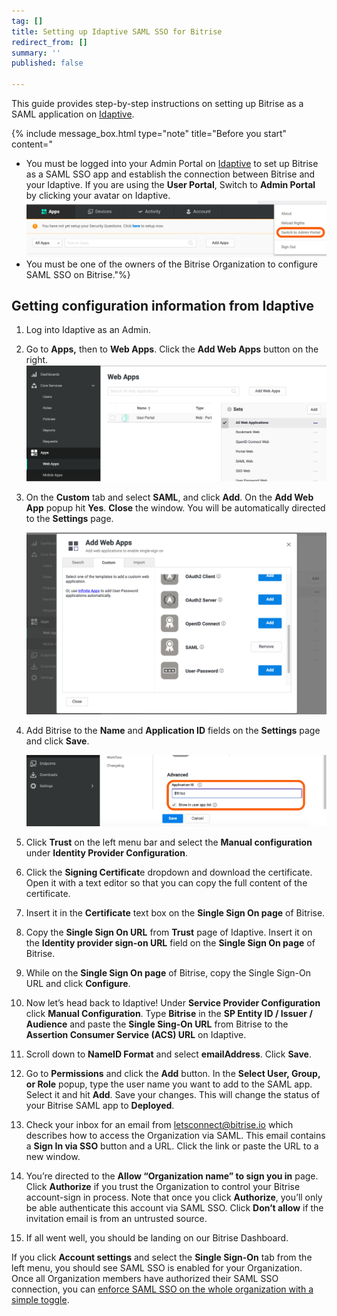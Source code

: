 ```yaml
---
tag: []
title: Setting up Idaptive SAML SSO for Bitrise
redirect_from: []
summary: ''
published: false

---
```

This guide provides step-by-step instructions on setting up Bitrise as a SAML application on [Idaptive](https://www.idaptive.com/ "https://www.idaptive.com/").

{% include message_box.html type="note" title="Before you start" content="

* You must be logged into your Admin Portal on [Idaptive](https://www.idaptive.com/ "https://www.idaptive.com/") to set up Bitrise as a SAML SSO app and establish the connection between Bitrise and your Idaptive. If you are using the **User Portal**, Switch to **Admin Portal** by clicking your avatar on Idaptive.![](/img/step1.jpg)
* You must be one of the owners of the Bitrise Organization to configure SAML SSO on Bitrise."%}

## Getting configuration information from Idaptive

 1. Log into Idaptive as an Admin.
 2. Go to **Apps,** then to **Web Apps**. Click the **Add Web Apps** button on the right.![](/img/step2.png)
 3. On the **Custom** tab and select **SAML**, and click **Add**. On the **Add Web App** popup hit **Yes**. **Close** the window. You will be automatically directed to the **Settings** page.

    ![](/img/step3.png)
 4. Add Bitrise to the **Name** and **Application ID** fields on the **Settings** page and click **Save**.

    ![](/img/step4b.jpg)
 5. Click **Trust** on the left menu bar and select the **Manual configuration** under **Identity Provider Configuration**.
 6. Click the **Signing Certificat**e dropdown and download the certificate. Open it with a text editor so that you can copy the full content of the certificate.
 7. Insert it in the **Certificate** text box on the **Single Sign On page** of Bitrise.
 8. Copy the **Single Sign On URL** from **Trust** page of Idaptive. Insert it on the **Identity provider sign-on URL** field on the **Single Sign On page** of Bitrise.
 9. While on the **Single Sign On page** of Bitrise, copy the Single Sign-On URL and click **Configure**.
10. Now let’s head back to Idaptive! Under **Service Provider Configuration** click **Manual Configuration**. Type **Bitrise** in the **SP Entity ID / Issuer / Audience** and paste the **Single Sing-On URL** from Bitrise to the **Assertion Consumer Service (ACS) URL** on Idaptive.
11. Scroll down to **NameID Format** and select **emailAddress**. Click **Save**.
12. Go to **Permissions** and click the **Add** button. In the **Select User, Group, or Role** popup, type the user name you want to add to the SAML app. Select it and hit **Add**. Save your changes. This will change the status of your Bitrise SAML app to **Deployed**.
13. Check your inbox for an email from [letsconnect@bitrise.io](mailto:letsconnect@bitrise.io "mailto:letsconnect@bitrise.io") which describes how to access the Organization via SAML. This email contains a **Sign In via SSO** button and a URL. Click the link or paste the URL to a new window.
14. You’re directed to the **Allow “Organization name” to sign you in** page. Click **Authorize** if you trust the Organization to control your Bitrise account-sign in process. Note that once you click **Authorize**, you’ll only be able authenticate this account via SAML SSO. Click **Don’t allow** if the invitation email is from an untrusted source.
15. If all went well, you should be landing on our Bitrise Dashboard.

If you click **Account settings** and select the **Single Sign-On** tab from the left menu, you should see SAML SSO is enabled for your Organization. Once all Organization members have authorized their SAML SSO connection, you can [enforce SAML SSO on the whole organization with a simple toggle](https://devcenter.bitrise.io/team-management/organizations/saml-sso-in-organizations/#enforcing-saml-sso-on-an-organization "https://devcenter.bitrise.io/team-management/organizations/saml-sso-in-organizations/#enforcing-saml-sso-on-an-organization").